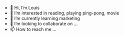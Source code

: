 - 👋 Hi, I’m Louis
- 👀 I’m interested in reading, playing ping-pong, movie
- 🌱 I’m currently learning marketing
- 💞️ I’m looking to collaborate on ...
- 📫 How to reach me ...

<!---
Louisdev6/Louisdev6 is a ✨ special ✨ repository because its `README.md` (this file) appears on your GitHub profile.
You can click the Preview link to take a look at your changes.
--->
